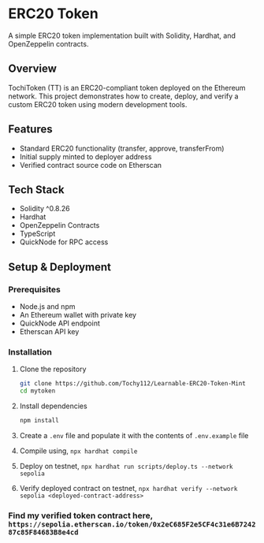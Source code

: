 # ERC20 Token

A simple ERC20 token implementation built with Solidity, Hardhat, and OpenZeppelin contracts.

## Overview

TochiToken (TT) is an ERC20-compliant token deployed on the Ethereum network. This project demonstrates how to create, deploy, and verify a custom ERC20 token using modern development tools.

## Features

- Standard ERC20 functionality (transfer, approve, transferFrom)
- Initial supply minted to deployer address
- Verified contract source code on Etherscan

## Tech Stack

- Solidity ^0.8.26
- Hardhat
- OpenZeppelin Contracts
- TypeScript
- QuickNode for RPC access

## Setup & Deployment

### Prerequisites

- Node.js and npm
- An Ethereum wallet with private key
- QuickNode API endpoint
- Etherscan API key

### Installation

1. Clone the repository
   ```bash
   git clone https://github.com/Tochy112/Learnable-ERC20-Token-Mint
   cd mytoken
   ```

2. Install dependencies
   ```bash
   npm install
   ```

3. Create a `.env` file and populate it with the contents of `.env.example` file

4. Compile using, `npx hardhat compile`
5. Deploy on testnet, `npx hardhat run scripts/deploy.ts --network sepolia`
6. Verify deployed contract on testnet, `npx hardhat verify --network sepolia <deployed-contract-address>`

### Find my verified token contract here, `https://sepolia.etherscan.io/token/0x2eC685F2e5CF4c31e6B724287c85F84683B8e4cd`
